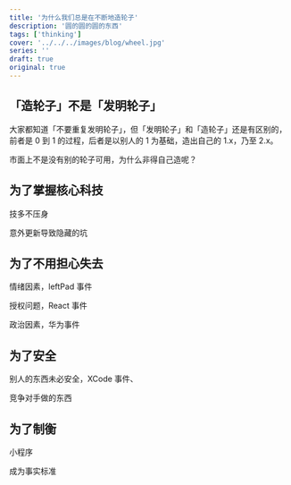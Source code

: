 ```yaml
---
title: '为什么我们总是在不断地造轮子'
description: '圆的圆的圆的东西'
tags: ['thinking']
cover: '../../../images/blog/wheel.jpg'
series: ''
draft: true
original: true
---
```


## 「造轮子」不是「发明轮子」

大家都知道「不要重复发明轮子」，但「发明轮子」和「造轮子」还是有区别的，前者是 0 到 1 的过程，后者是以别人的 1 为基础，造出自己的 1.x，乃至 2.x。

市面上不是没有别的轮子可用，为什么非得自己造呢？

## 为了掌握核心科技

技多不压身

意外更新导致隐藏的坑

## 为了不用担心失去

情绪因素，leftPad 事件

授权问题，React 事件

政治因素，华为事件

## 为了安全

别人的东西未必安全，XCode 事件、

竞争对手做的东西

## 为了制衡

小程序

成为事实标准
